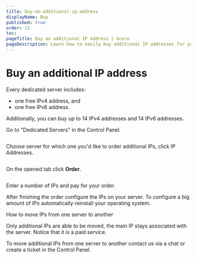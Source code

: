 ```yaml
---
title: buy-an-additional-ip-address
displayName: Buy
published: true
order: 11
toc:
pageTitle: Buy an additional IP address | Gcore
pageDescription: Learn how to easily buy additional IP addresses for your dedicated server.
---
```

# Buy an additional IP address

Every dedicated server includes:
- one free IPv4 address, and 
- one free IPv6 address. 

Additionally, you can buy up to 14 IPv4 addresses and 14 IPv6 addresses.

Go to "Dedicated Servers" in the Control Panel.

<img src="https://assets.gcore.pro/docs/hosting/dedicated-servers/manage/networking/additional-ip-addresses/buy-an-additional-ip-address/chrome_2017-09-06_16-38-27.png" alt="">

Choose server for which one you'd like to order additional IPs, click IP Addresses.

<img src="https://assets.gcore.pro/docs/hosting/dedicated-servers/manage/networking/additional-ip-addresses/buy-an-additional-ip-address/chrome_2017-09-06_16-36-35.png" alt="" >

On the opened tab click **Order**.

<img src="https://assets.gcore.pro/docs/hosting/dedicated-servers/manage/networking/additional-ip-addresses/buy-an-additional-ip-address/chrome_2017-09-06_16-37-04.png" alt="" >

Enter a number of IPs and pay for your order.

After finishing the order configure the IPs on your server. To configure a big amount of IPs automatically reinstall your operating system.

How to move IPs from one server to another

Only additional IPs are able to be moved, the main IP stays associated with the server. Notice that it is a paid service.

To move additional IPs from one server to another contact us via a chat or create a ticket in the Control Panel.

